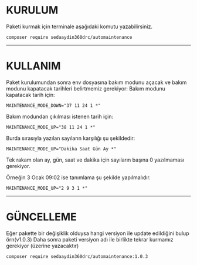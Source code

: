 
# KURULUM

Paketi kurmak için terminale aşağıdaki komutu yazabilirsiniz.
```
composer require sedaaydin360drc/automaintenance 
```

---

# KULLANIM

Paket kurulumundan sonra env dosyasına bakım modunu açacak ve bakım modunu kapatacak tarihleri belirtmemiz gerekiyor:
Bakım modunu kapatacak tarih için: 
```
MAINTENANCE_MODE_DOWN="37 11 24 1 *"
``` 
Bakım modundan çıkılması istenen tarih için: 
```
MAINTENANCE_MODE_UP="38 11 24 1 *"
``` 
Burda sırasıyla yazılan sayıların karşılığı şu şekildedir: 
```
MAINTENANCE_MODE_UP="Dakika Saat Gün Ay *"
``` 

Tek rakam olan ay, gün, saat ve dakika için sayıların başına 0 yazılmaması gerekiyor. 

Örneğin 3 Ocak 09:02 ise tanımlama şu şekilde yapılmalıdır.
```
MAINTENANCE_MODE_UP="2 9 3 1 *"
``` 

--- 
# GÜNCELLEME
Eğer pakette bir değişiklik olduysa hangi versiyon ile update edildiğini bulup örn(v1.0.3) 
Daha sonra paketi versiyon adı ile birlikte tekrar kurmamız gerekiyor (üzerine yazacaktır)
```
composer require sedaaydin360drc/automaintenance:1.0.3
```